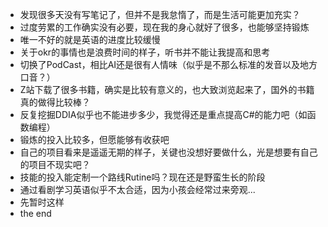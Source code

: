 - 发现很多天没有写笔记了，但并不是我怠惰了，而是生活可能更加充实？
- 过度劳累的工作确实没有必要，现在我的身心就好了很多，也能够坚持锻炼
- 唯一不好的就是英语的进度比较缓慢
- 关于okr的事情也是浪费时间的样子，听书并不能让我提高和思考
- 切换了PodCast，相比AI还是很有人情味（似乎是不那么标准的发音以及地方口音？）
- Z站下载了很多书籍，确实是比较有意义的，也大致浏览起来了，国外的书籍真的做得比较棒？
- 反复挖掘DDIA似乎也不能进步多少，我觉得还是重点提高C#的能力吧（如函数编程）
- 锻炼的投入比较多，但愿能够有收获吧
- 自己的项目看来是遥遥无期的样子，关键也没想好要做什么，光是想要有自己的项目不现实吧？
- 技能的投入能定制一个路线Rutine吗？现在还是野蛮生长的阶段
- 通过看剧学习英语似乎不太合适，因为小孩会经常过来旁观...
- 先暂时这样
- the end